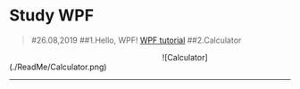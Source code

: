 Study WPF
=========
>#26.08,2019
>##1.Hello, WPF!
[WPF tutorial](https://wpf-tutorial.com/getting-started/hello-wpf/)
>##2.Calculator
<img width="270">
![Calculator](./ReadMe/Calculator.png)</img>
<hr/>

